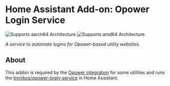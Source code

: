 # Home Assistant Add-on: Opower Login Service

![Supports aarch64 Architecture][aarch64-shield]
![Supports amd64 Architecture][amd64-shield]

_A service to automate logins for Opower-based utility websites._

## About

This addon is required by the [Opower integration](https://www.home-assistant.io/integrations/opower) for some utilities and runs the [tronikos/opower-login-service](https://github.com/tronikos/opower-login-service) in Home Assistant.

[aarch64-shield]: https://img.shields.io/badge/aarch64-yes-green.svg
[amd64-shield]: https://img.shields.io/badge/amd64-yes-green.svg
